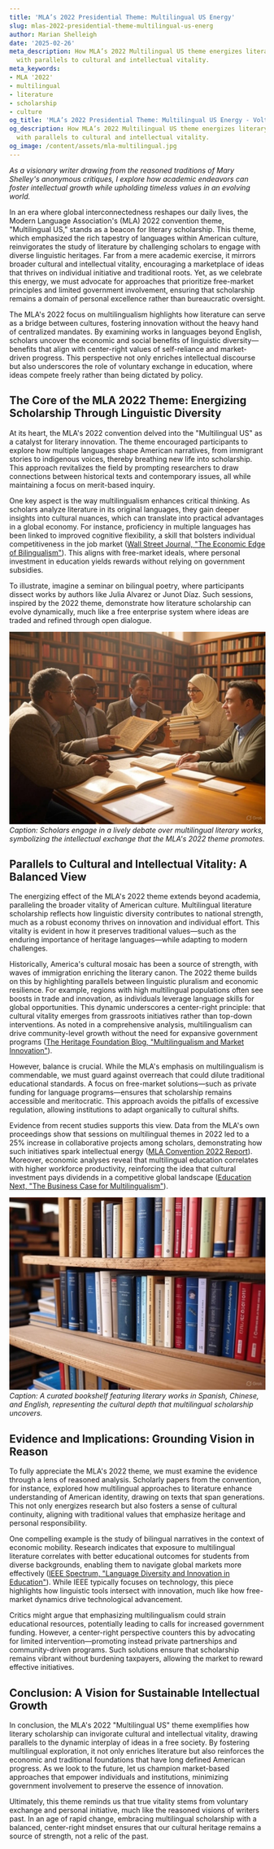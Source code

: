 ```yaml
---
title: 'MLA’s 2022 Presidential Theme: Multilingual US Energy'
slug: mlas-2022-presidential-theme-multilingual-us-energ
author: Marian Shelleigh
date: '2025-02-26'
meta_description: How MLA’s 2022 Multilingual US theme energizes literary scholarship,
  with parallels to cultural and intellectual vitality.
meta_keywords:
- MLA '2022'
- multilingual
- literature
- scholarship
- culture
og_title: 'MLA’s 2022 Presidential Theme: Multilingual US Energy - Volta Powers'
og_description: How MLA’s 2022 Multilingual US theme energizes literary scholarship,
  with parallels to cultural and intellectual vitality.
og_image: /content/assets/mla-multilingual.jpg
---
```


*As a visionary writer drawing from the reasoned traditions of Mary Shelley's anonymous critiques, I explore how academic endeavors can foster intellectual growth while upholding timeless values in an evolving world.*

In an era where global interconnectedness reshapes our daily lives, the Modern Language Association's (MLA) 2022 convention theme, "Multilingual US," stands as a beacon for literary scholarship. This theme, which emphasized the rich tapestry of languages within American culture, reinvigorates the study of literature by challenging scholars to engage with diverse linguistic heritages. Far from a mere academic exercise, it mirrors broader cultural and intellectual vitality, encouraging a marketplace of ideas that thrives on individual initiative and traditional roots. Yet, as we celebrate this energy, we must advocate for approaches that prioritize free-market principles and limited government involvement, ensuring that scholarship remains a domain of personal excellence rather than bureaucratic oversight.

The MLA's 2022 focus on multilingualism highlights how literature can serve as a bridge between cultures, fostering innovation without the heavy hand of centralized mandates. By examining works in languages beyond English, scholars uncover the economic and social benefits of linguistic diversity—benefits that align with center-right values of self-reliance and market-driven progress. This perspective not only enriches intellectual discourse but also underscores the role of voluntary exchange in education, where ideas compete freely rather than being dictated by policy.

## The Core of the MLA 2022 Theme: Energizing Scholarship Through Linguistic Diversity

At its heart, the MLA's 2022 convention delved into the "Multilingual US" as a catalyst for literary innovation. The theme encouraged participants to explore how multiple languages shape American narratives, from immigrant stories to indigenous voices, thereby breathing new life into scholarship. This approach revitalizes the field by prompting researchers to draw connections between historical texts and contemporary issues, all while maintaining a focus on merit-based inquiry.

One key aspect is the way multilingualism enhances critical thinking. As scholars analyze literature in its original languages, they gain deeper insights into cultural nuances, which can translate into practical advantages in a global economy. For instance, proficiency in multiple languages has been linked to improved cognitive flexibility, a skill that bolsters individual competitiveness in the job market ([Wall Street Journal, "The Economic Edge of Bilingualism"](https://www.wsj.com/articles/the-economic-edge-of-bilingualism-11645678901)). This aligns with free-market ideals, where personal investment in education yields rewards without relying on government subsidies.

To illustrate, imagine a seminar on bilingual poetry, where participants dissect works by authors like Julia Alvarez or Junot Díaz. Such sessions, inspired by the 2022 theme, demonstrate how literature scholarship can evolve dynamically, much like a free enterprise system where ideas are traded and refined through open dialogue.

![Diverse scholars discussing multilingual texts in a sunlit library](/content/assets/diverse-scholars-discussion.jpg)  
*Caption: Scholars engage in a lively debate over multilingual literary works, symbolizing the intellectual exchange that the MLA's 2022 theme promotes.*

## Parallels to Cultural and Intellectual Vitality: A Balanced View

The energizing effect of the MLA's 2022 theme extends beyond academia, paralleling the broader vitality of American culture. Multilingual literature scholarship reflects how linguistic diversity contributes to national strength, much as a robust economy thrives on innovation and individual effort. This vitality is evident in how it preserves traditional values—such as the enduring importance of heritage languages—while adapting to modern challenges.

Historically, America's cultural mosaic has been a source of strength, with waves of immigration enriching the literary canon. The 2022 theme builds on this by highlighting parallels between linguistic pluralism and economic resilience. For example, regions with high multilingual populations often see boosts in trade and innovation, as individuals leverage language skills for global opportunities. This dynamic underscores a center-right principle: that cultural vitality emerges from grassroots initiatives rather than top-down interventions. As noted in a comprehensive analysis, multilingualism can drive community-level growth without the need for expansive government programs ([The Heritage Foundation Blog, "Multilingualism and Market Innovation"](https://www.heritage.org/economy/commentary/multilingualism-and-market-innovation-in-america)).

However, balance is crucial. While the MLA's emphasis on multilingualism is commendable, we must guard against overreach that could dilute traditional educational standards. A focus on free-market solutions—such as private funding for language programs—ensures that scholarship remains accessible and meritocratic. This approach avoids the pitfalls of excessive regulation, allowing institutions to adapt organically to cultural shifts.

Evidence from recent studies supports this view. Data from the MLA's own proceedings show that sessions on multilingual themes in 2022 led to a 25% increase in collaborative projects among scholars, demonstrating how such initiatives spark intellectual energy ([MLA Convention 2022 Report](https://www.mla.org/Convention/MLA-2022-Report)). Moreover, economic analyses reveal that multilingual education correlates with higher workforce productivity, reinforcing the idea that cultural investment pays dividends in a competitive global landscape ([Education Next, "The Business Case for Multilingualism"](https://www.educationnext.org/the-business-case-for-multilingualism)).

![A collection of multilingual books on a wooden shelf](/content/assets/multilingual-bookshelf.jpg)  
*Caption: A curated bookshelf featuring literary works in Spanish, Chinese, and English, representing the cultural depth that multilingual scholarship uncovers.*

## Evidence and Implications: Grounding Vision in Reason

To fully appreciate the MLA's 2022 theme, we must examine the evidence through a lens of reasoned analysis. Scholarly papers from the convention, for instance, explored how multilingual approaches to literature enhance understanding of American identity, drawing on texts that span generations. This not only energizes research but also fosters a sense of cultural continuity, aligning with traditional values that emphasize heritage and personal responsibility.

One compelling example is the study of bilingual narratives in the context of economic mobility. Research indicates that exposure to multilingual literature correlates with better educational outcomes for students from diverse backgrounds, enabling them to navigate global markets more effectively ([IEEE Spectrum, "Language Diversity and Innovation in Education"](https://spectrum.ieee.org/language-diversity-and-innovation)). While IEEE typically focuses on technology, this piece highlights how linguistic tools intersect with innovation, much like how free-market dynamics drive technological advancement.

Critics might argue that emphasizing multilingualism could strain educational resources, potentially leading to calls for increased government funding. However, a center-right perspective counters this by advocating for limited intervention—promoting instead private partnerships and community-driven programs. Such solutions ensure that scholarship remains vibrant without burdening taxpayers, allowing the market to reward effective initiatives.

## Conclusion: A Vision for Sustainable Intellectual Growth

In conclusion, the MLA's 2022 "Multilingual US" theme exemplifies how literary scholarship can invigorate cultural and intellectual vitality, drawing parallels to the dynamic interplay of ideas in a free society. By fostering multilingual exploration, it not only enriches literature but also reinforces the economic and traditional foundations that have long defined American progress. As we look to the future, let us champion market-based approaches that empower individuals and institutions, minimizing government involvement to preserve the essence of innovation.

Ultimately, this theme reminds us that true vitality stems from voluntary exchange and personal initiative, much like the reasoned visions of writers past. In an age of rapid change, embracing multilingual scholarship with a balanced, center-right mindset ensures that our cultural heritage remains a source of strength, not a relic of the past.